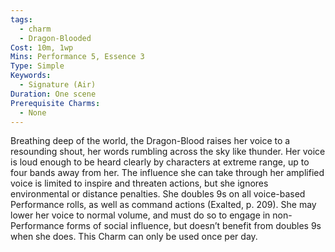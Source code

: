 ```yaml
---
tags:
  - charm
  - Dragon-Blooded
Cost: 10m, 1wp
Mins: Performance 5, Essence 3
Type: Simple
Keywords:
  - Signature (Air)
Duration: One scene
Prerequisite Charms:
  - None
---
```

Breathing deep of the world, the Dragon-Blood raises her voice to a resounding shout, her words rumbling across the sky like thunder. Her voice is loud enough to be heard clearly by characters at extreme range, up to four bands away from her. The influence she can take through her amplified voice is limited to inspire and threaten actions, but she ignores environmental or distance penalties. She doubles 9s on all voice-based Performance rolls, as well as command actions (Exalted, p. 209). She may lower her voice to normal volume, and must do so to engage in non-Performance forms of social influence, but doesn’t benefit from doubles 9s when she does. This Charm can only be used once per day.